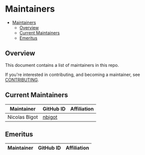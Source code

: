 # Maintainers

- [Maintainers](#maintainers)
	- [Overview](#overview)
	- [Current Maintainers](#current-maintainers)
	- [Emeritus](#emeritus)


## Overview

This document contains a list of maintainers in this repo.

If you're interested in contributing, and becoming a maintainer, see [CONTRIBUTING](CONTRIBUTING.md).


## Current Maintainers

| Maintainer         | GitHub ID                                                 | Affiliation |
| ------------------ | --------------------------------------------------------- | ----------- |
| Nicolas Bigot      | [nbigot](https://github.com/nbigot)                       |             |


## Emeritus

| Maintainer         | GitHub ID                                                 | Affiliation |
| ------------------ | --------------------------------------------------------- | ----------- |
